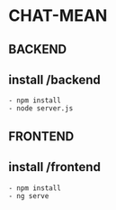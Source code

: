 # CHAT-MEAN
## BACKEND
  ## install /backend
    - npm install
    - node server.js
## FRONTEND
  ## install /frontend
    - npm install
    - ng serve
